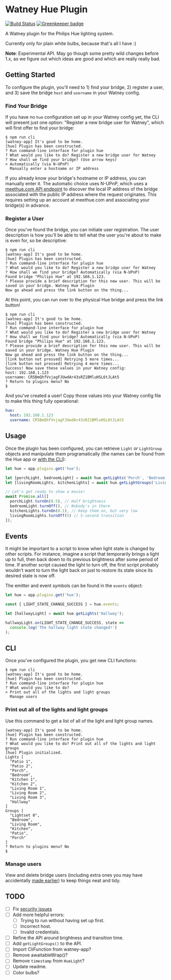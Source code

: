 Watney Hue Plugin
=================

[![Build Status](https://travis-ci.org/doingweb/watney-plugin-hue.svg?branch=master)](https://travis-ci.org/doingweb/watney-plugin-hue)
[![Greenkeeper badge](https://badges.greenkeeper.io/doingweb/watney-plugin-hue.svg)](https://greenkeeper.io/)

A Watney plugin for the Philips Hue lighting system.

Currently only for plain white bulbs, because that's all I have :)

**Note**: Experimental API. May go though some pretty wild changes before 1.x, as we figure out which ideas are good and which are really really bad.

Getting Started
---------------

To configure the plugin, you'll need to 1) find your bridge, 2) register a user, and 3) save the bridge `host` and `username` in your Watney config.

### Find Your Bridge

If you have no `hue` configuration set up in your Watney config yet, the CLI will present just one option: "Register a new bridge user for Watney", which will first offer to find your bridge:

```console
$ npm run cli
[watney-app] It's good to be home.
[hue] Plugin has been constructed.
? Run command-line interface for plugin hue
? What would you like to do? Register a new bridge user for Watney
? How shall we find your bridge? (Use arrow keys)
> Automatically (via N-UPnP)
  Manually enter a hostname or IP address
```

If you already know your bridge's hostname or IP address, you can manually enter it. The automatic choice uses N-UPnP, which uses a [meethue.com API endpoint](https://www.meethue.com/api/nupnp) to discover the local IP address of the bridge associated with the public IP address where the request originates. This requires setting up an account at meethue.com and associating your bridge(s) in advance.

### Register a User

Once you've found the bridge, you can initiate user registration. The user description is how you'll be able to tell what the user you're about to make is even for, so be descriptive:

```console
$ npm run cli
[watney-app] It's good to be home.
[hue] Plugin has been constructed.
? Run command-line interface for plugin hue
? What would you like to do? Register a new bridge user for Watney
? How shall we find your bridge? Automatically (via N-UPnP)
Found bridge "Philips Hue" at 192.168.1.123.
? Please provide a brief description for this new user. This will be saved in your bridge. Watney Hue Plugin
Now go ahead and press the link button on the thing...
```

At this point, you can run over to the physical Hue bridge and press the link button!

```console
$ npm run cli
[watney-app] It's good to be home.
[hue] Plugin has been constructed.
? Run command-line interface for plugin hue
? What would you like to do? Register a new bridge user for Watney
? How shall we find your bridge? Automatically (via N-UPnP)
Found bridge "Philips Hue" at 192.168.1.123.
? Please provide a brief description for this new user. This will be saved in your bridge. Watney Hue Plugin
Now go ahead and press the link button on the thing...
[link button not pressed] Retrying 5 more times...
[link button not pressed] Retrying 4 more times...
Success! Now save these values in your Watney config:
host: 192.168.1.123
username: CR5BmQhfVvjagFJUwdAr43sRZ1BMluHSL6tJLAt5
? Return to plugins menu? No
$
```

And you've created a user! Copy those values into your Watney config file to make this thing fully operational:

```yaml
hue:
  host: 192.168.1.123
  username: CR5BmQhfVvjagFJUwdAr43sRZ1BMluHSL6tJLAt5
```

Usage
-----

Once the plugin has been configured, you can retrieve `Light` or `LightGroup` objects and manipulate them programatically (the names can be found from the Hue app or [with the CLI](#print-out-all-of-the-lights-and-light-groups)):

```js
let hue = app.plugins.get('hue');

let [porchLight, bedroomLight] = await hue.getLights('Porch', 'Bedroom');
let [livingRoomLights, kitchenLights] = await hue.getLightGroups('Living Room', 'Kitchen');

// Let's get ready to show a movie!
await Promise.all([
  porchLight.turnOn(0.5), // Half brightness
  bedroomLight.turnOff(), // Nobody's in there
  kitchenLights.turnOn(0.1), // Keep them on, but very low
  livingRoomLights.turnOff(5) // 5-second transition
]);
```

Events
------

It might be important to a script to know when light state is changed by other scripts. For instance, imagine a script that temporarily brings a light up to full, then back down to its previous brightness after some period of time. If another script caused the light to turn off, the first script probably wouldn't want to turn the light back on just to restore its state since its desired state is now off.

The emitter and event symbols can be found in the `events` object:

```js
let hue = app.plugins.get('hue');

const { LIGHT_STATE_CHANGE_SUCCESS } = hue.events;

let [hallwayLight] = await hue.getLights('Hallway');

hallwayLight.on(LIGHT_STATE_CHANGE_SUCCESS, state =>
  console.log('The hallway light state changed!')
);
```

CLI
---

Once you've configured the plugin, you get new CLI functions:

```console
$ npm run cli
[watney-app] It's good to be home.
[hue] Plugin has been constructed.
? Run command-line interface for plugin hue
? What would you like to do?
> Print out all of the lights and light groups
  Manage users
```

### Print out all of the lights and light groups

Use this command to get a list of all of the light and light group names.

```console
[watney-app] It's good to be home.
[hue] Plugin has been constructed.
? Run command-line interface for plugin hue
? What would you like to do? Print out all of the lights and light groups
[hue] Plugin initialized.
Lights [
  "Patio 1",
  "Patio 2",
  "Porch",
  "Bedroom",
  "Kitchen 1",
  "Kitchen 2",
  "Living Room 1",
  "Living Room 2",
  "Living Room 3",
  "Hallway"
]
Groups [
  "Lightset 0",
  "Bedroom",
  "Living Room",
  "Kitchen",
  "Patio",
  "Porch"
]
? Return to plugins menu? No
$
```

### Manage users

View and delete bridge users (including extra ones you may have accidentally [made earlier](#register-a-user)) to keep things neat and tidy.

TODO
----

- [ ] Fix [security issues](https://github.com/doingweb/watney-plugin-hue/network/alerts)
- [ ] Add more helpful errors:
  - [ ] Trying to run without having set up first.
  - [ ] Incorrect host.
  - [ ] Invalid credentials.
- [ ] Refine the API around brightness and transition time.
- [ ] Add `getLightGroups()` to the API.
- [ ] Import CliFunction from watney-app?
- [ ] Remove awaitableWrap()?
- [ ] Remove `timestamp` from `HueLight`?
- [ ] Update readme.
- [ ] Color bulbs?
